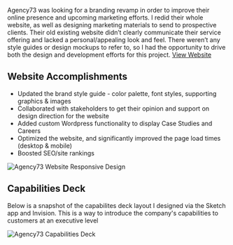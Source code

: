 Agency73 was looking for a branding revamp in order to improve their online presence and upcoming marketing efforts. I redid their whole website, as well as designing marketing materials to send to prospective clients. Their old existing website didn’t clearly communicate their service offering and lacked a personal/appealing look and feel. There weren’t any style guides or design mockups to refer to, so I had the opportunity to drive both the design and development efforts for this project.
<a href="https://agency73.com" target="_blank">View Website</a>

## Website Accomplishments

- Updated the brand style guide - color palette, font styles, supporting graphics & images
- Collaborated with stakeholders to get their opinion and support on design direction for the website 
- Added custom Wordpress functionality to display Case Studies and Careers 
- Optimized the website, and significantly improved the page load times (desktop & mobile)
- Boosted SEO/site rankings


![Agency73 Website Responsive Design](img/work/proj-12/a73_website_responsive.jpg)

## Capabilities Deck

Below is a snapshot of the capabilites deck layout I designed via the Sketch app and Invision. This is a way to introduce the company's capabilities to customers at an executive level 

![Agency73 Capabilities Deck](img/work/proj-12/a73_capabilities_deck.jpeg)